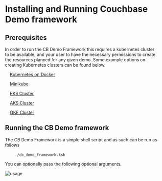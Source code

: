 # Installing and Running Couchbase Demo framework

## Prerequisites

In order to run the CB Demo Framework this requires a kubernetes cluster to be available, and your user to have the necessary permissions to create the resources planned for any given demo.  Some example options on creating Kubernetes clusters can be found below.

&nbsp;&nbsp;&nbsp;&nbsp;[Kubernetes on Docker](https://www.techrepublic.com/article/how-to-add-kubernetes-support-to-docker-desktop/)

&nbsp;&nbsp;&nbsp;&nbsp;[Minikube](https://kubernetes.io/docs/tasks/tools/install-minikube/)

&nbsp;&nbsp;&nbsp;&nbsp;[EKS Cluster](https://docs.aws.amazon.com/eks/latest/userguide/create-cluster.html)

&nbsp;&nbsp;&nbsp;&nbsp;[AKS Cluster](https://docs.microsoft.com/en-us/azure/aks/kubernetes-walkthrough-portal)

&nbsp;&nbsp;&nbsp;&nbsp;[GKE Cluster](https://cloud.google.com/kubernetes-engine/docs/quickstart)


## Running the CB Demo framework

The CB Demo Framework is a simple shell script and as such can be run as follows

&nbsp;&nbsp;&nbsp;&nbsp;&nbsp;&nbsp;&nbsp;&nbsp;`./cb_demo_framework.ksh`

You can optionally pass the following optional arguments.

![usage](https://github.com/craig-kovar/cb-demo-framework/blob/master/docs/cb-demo-framework-usage.png)
